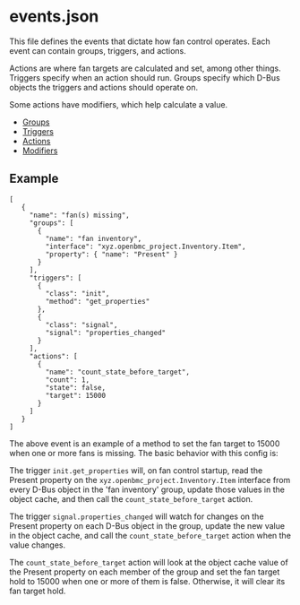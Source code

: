 # events.json

This file defines the events that dictate how fan control operates.  Each event
can contain groups, triggers, and actions.

Actions are where fan targets are calculated and set, among other things.
Triggers specify when an action should run. Groups specify which D-Bus objects
the triggers and actions should operate on.

Some actions have modifiers, which help calculate a value.

- [Groups](#groups)
- [Triggers](#triggers)
- [Actions](#actions)
- [Modifiers](#modifiers)

## Example

```
[
   {
     "name": "fan(s) missing",
     "groups": [
       {
         "name": "fan inventory",
         "interface": "xyz.openbmc_project.Inventory.Item",
         "property": { "name": "Present" }
       }
     ],
     "triggers": [
       {
         "class": "init",
         "method": "get_properties"
       },
       {
         "class": "signal",
         "signal": "properties_changed"
       }
     ],
     "actions": [
       {
         "name": "count_state_before_target",
         "count": 1,
         "state": false,
         "target": 15000
       }
     ]
   }
]
```

The above event is an example of a method to set the fan target to 15000 when
one or more fans is missing. The basic behavior with this config is:

The trigger `init.get_properties` will, on fan control startup, read the
Present property on the `xyz.openbmc_project.Inventory.Item` interface from
every D-Bus object in the 'fan inventory' group, update those values in the
object cache, and then call the `count_state_before_target` action.

The trigger `signal.properties_changed` will watch for changes on the Present
property on each D-Bus object in the group, update the new value in the object
cache, and call the `count_state_before_target` action when the value changes.

The `count_state_before_target` action will look at the object cache value of
the Present property on each member of the group and set the fan target hold to
15000 when one or more of them is false.  Otherwise, it will clear its fan
target hold.
